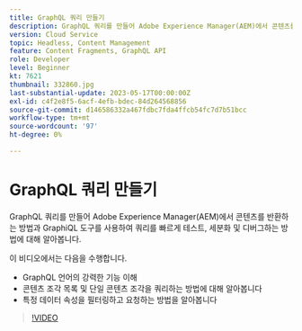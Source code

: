 ```yaml
---
title: GraphQL 쿼리 만들기
description: GraphQL 쿼리를 만들어 Adobe Experience Manager(AEM)에서 콘텐츠를 반환하는 방법과 GraphiQL 도구를 사용하여 쿼리를 빠르게 테스트, 세분화 및 디버그하는 방법에 대해 알아봅니다.
version: Cloud Service
topic: Headless, Content Management
feature: Content Fragments, GraphQL API
role: Developer
level: Beginner
kt: 7621
thumbnail: 332860.jpg
last-substantial-update: 2023-05-17T00:00:00Z
exl-id: c4f2e8f5-6acf-4efb-bdec-84d264568856
source-git-commit: d146586332a467fdbc7fda4ffcb54fc7d7b51bcc
workflow-type: tm+mt
source-wordcount: '97'
ht-degree: 0%

---
```


# GraphQL 쿼리 만들기

GraphQL 쿼리를 만들어 Adobe Experience Manager(AEM)에서 콘텐츠를 반환하는 방법과 GraphiQL 도구를 사용하여 쿼리를 빠르게 테스트, 세분화 및 디버그하는 방법에 대해 알아봅니다.

이 비디오에서는 다음을 수행합니다.

+ GraphQL 언어의 강력한 기능 이해
+ 콘텐츠 조각 목록 및 단일 콘텐츠 조각을 쿼리하는 방법에 대해 알아봅니다
+ 특정 데이터 속성을 필터링하고 요청하는 방법을 알아봅니다

>[!VIDEO](https://video.tv.adobe.com/v/332860?quality=12&learn=on)

